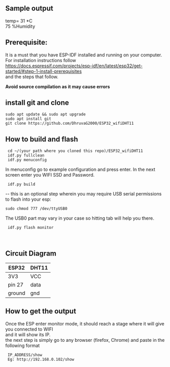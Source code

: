 ## Sample output
temp= 31 *C 	<br />
75 %Humidity


## Prerequisite: 

It is a must that you have ESP-IDF installed and running on your computer. <br />
For installation instructions follow  <br />
https://docs.espressif.com/projects/esp-idf/en/latest/esp32/get-started/#step-1-install-prerequisites  <br />
and the steps that follow.  <br />

**Avoid source compilation as it may cause errors** <br />

## install git and clone
```
sudo apt update && sudo apt upgrade
sudo apt install git
git clone https://github.com/DhruvaG2000/ESP32_wifiDHT11 
```
## How to build and flash
```
 cd ~/(your path where you cloned this repo)/ESP32_wifiDHT11	
 idf.py fullclean
 idf.py menuconfig
```
In menuconfig go to example configuration and press enter.
In the next screen enter you WIFI SSD and Password.
```	
 idf.py build	
 ```
-- this is an optional step wherein you may require USB serial permissions to flash into your esp:	<br />	
 ```
 sudo chmod 777 /dev/ttyUSB0   
```
The USB0 part may vary in your case so hitting tab will help you there.	<br />
``` 
 idf.py flash monitor
```
<br />

## Circuit Diagram
| ESP32         | DHT11         |
| ------------- | ------------- |
| 3V3           | VCC           |
| pin 27        | data          |
| ground        | gnd           |

## How to get the output
Once the ESP enter monitor mode, it should reach a stage where it will give you connected to WIFI 	<br />
and it will show its IP.	<br />
the next step is simply go to any browser (firefox, Chrome) and paste in the following format	<br />
```
 IP_ADDRESS/show
 Eg: http://192.168.0.102/show  
```